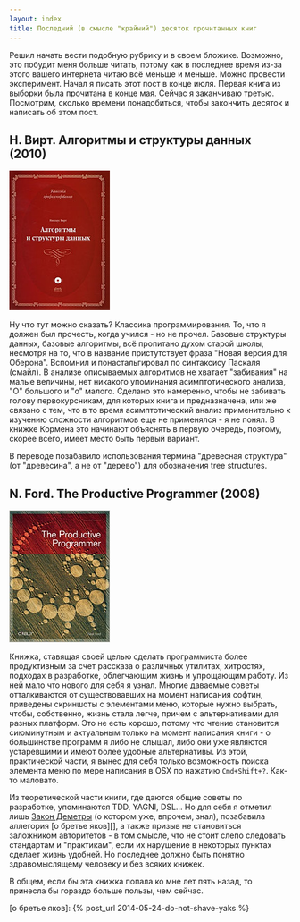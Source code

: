 ```yaml
---
layout: index
title: Последний (в смысле "крайний") десяток прочитанных книг
---
```


Решил начать  вести подобную рубрику и  в своем бложике. Возможно,  это побудит
меня больше читать,  потому как в последнее время из-за  этого вашего интернета
читаю всё меньше и меньше. Можно провести эксперимент. Начал я писать этот пост
в конце  июля. Первая  книга из выборки  была прочитана в  конце мая.  Сейчас я
заканчиваю  третью. Посмотрим,  сколько времени  понадобиться, чтобы  закончить
десяток и написать об этом пост.

Н. Вирт. Алгоритмы и структуры данных (2010)
--------------------------------------------

![](/images/drafts/books-issue-1/1.jpg)

Ну  что тут  можно сказать?  Классика программирования.  То, что  я должен  был
прочесть,  когда учился  -  но  не прочел.  Базовые  структуры данных,  базовые
алгоритмы, всё  пропитано духом старой  школы, несмотря  на то, что  в название
пристутствует фраза "Новая версия для  Оберона". Вспомнил и понастальгировал по
синтаксису  Паскаля  (смайл).  В  анализе  описываемых  алгоритмов  не  хватает
"забивания"  на  малые  величины,   нет  никакого  упоминания  асимптотического
анализа, "О"  большого и "о" малого.  Сделано это намеренно, чтобы  не забивать
голову первокурсникам, для которых книга и предназначена, или же связано с тем,
что  в  то время  асимптотический  анализ  применительно к  изучению  сложности
алгоритмов  еще не  применялся -  я  не понял.  В книжке  Кормена это  начинают
объяснять  в первую  очередь, поэтому,  скорее всего,  имеет место  быть первый
вариант.

В  переводе   позабавило  использования   термина  "древесная   структура"  (от
"древесина", а не от "дерево") для обозначения tree structures.

N. Ford. The Productive Programmer (2008)
-----------------------------------------

![](/images/drafts/books-issue-1/2.jpg)

Книжка, ставящая  своей целью сделать  программиста более продуктивным  за счет
рассказа о  различных утилитах,  хитростях, подходах в  разработке, облегчающим
жизнь  и  упрощающим  работу.  Из  ней  мало  что  нового  для  себя  я  узнал.
Многие  даваемые советы  отталкиваются  от существовавших  на момент  написания
софтин, приведены  скриншоты с элементами  меню, которые нужно  выбрать, чтобы,
собственно, жизнь стала легче, причем с альтернативами для разных платформ. Это
не есть хорошо, потому что чтение становится сиюминутным и актуальным только на
момент написания книги - о большинстве программ  я либо не слышал, либо они уже
являются устаревшими и имеют более  удобные альтернативы. Из этой, практической
части,  я вынес  для  себя  только возможность  поиска  элемента  меню по  мере
написания в OSX по нажатию `Cmd+Shift+?`. Как-то маловато.

Из  теоретической  части   книги,  где  даются  общие   советы  по  разработке,
упоминаются TDD, YAGNI, DSL... Но для  себя я отметил лишь [Закон Деметры][] (о
котором уже,  впрочем, знал), позабавила  аллегория [о бретье яков][],  а также
призыв не становиться заложником авторитетов - в том смысле, что не стоит слепо
следовать  стандартам и  "практикам",  если их  нарушение  в некоторых  пунктах
сделает  жизнь  удобней.  Но  последнее  должно  быть  понятно  здравомыслящему
человеку и без всяких книжек.

В  общем, если  бы эта  книжка попала  ко мне  лет пять  назад, то  принесла бы
гораздо больше пользы, чем сейчас.



[Закон Деметры]: http://ru.wikipedia.org/wiki/Закон_Деметры
[о бретье яков]: {% post_url 2014-05-24-do-not-shave-yaks %}
